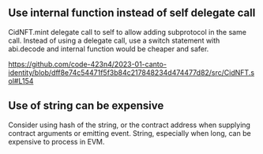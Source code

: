 ## Use internal function instead of self delegate call

CidNFT.mint delegate call to self to allow adding subprotocol in the same call. Instead of using a delegate call, use a switch statement with abi.decode and internal function would be cheaper and safer.

https://github.com/code-423n4/2023-01-canto-identity/blob/dff8e74c54471f5f3b84c217848234d474477d82/src/CidNFT.sol#L154

## Use of string can be expensive

Consider using hash of the string, or the contract address when supplying contract arguments or emitting event. String, especially when long, can be expensive to process in EVM.

